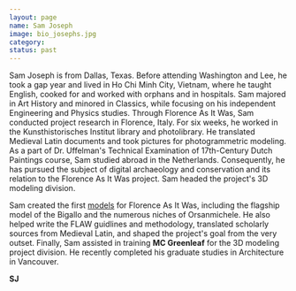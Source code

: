 ```yaml
---
layout: page
name: Sam Joseph
image: bio_josephs.jpg
category:
status: past
---
```


Sam Joseph is from Dallas, Texas. Before attending Washington and Lee, he took a gap year and lived in Ho Chi Minh City, Vietnam, where he taught English, cooked for and worked with orphans and in hospitals. Sam majored in Art History and minored in Classics, while focusing on his independent Engineering and Physics studies. Through Florence As It Was, Sam conducted project research in Florence, Italy. For six weeks, he worked in the Kunsthistorisches Institut library and photolibrary. He translated Medieval Latin documents and took pictures for photogrammetric modeling. As a part of Dr. Uffelman's Technical Examination of 17th-Century Dutch Paintings course, Sam studied abroad in the Netherlands. Consequently, he has pursued the subject of digital archaeology and conservation and its relation to the Florence As It Was project. Sam headed the project's 3D modeling division.

Sam created the first [models](https://sketchfab.com/FLAW/models) for Florence As It Was, including the flagship model of the Bigallo and the numerous niches of Orsanmichele. He also helped write the FLAW guidlines and methodology, translated scholarly sources from Medieval Latin, and shaped the project's goal from the very outset. Finally, Sam assisted in training **MC Greenleaf** for the 3D modeling project division. He recently completed his graduate studies in Architecture in Vancouver.

__SJ__
